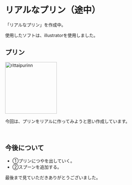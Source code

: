 <h1>リアルなプリン（途中）</h1>
<p>「リアルなプリン」を作成中。</p>
<p>使用したソフトは、illustratorを使用しました。</p>
<h2>プリン</h2>
<img width="167" alt="rittaipurinn" src="https://user-images.githubusercontent.com/69723183/90680302-9d4bfd80-e29c-11ea-9989-d8e978cca6e7.png">
<p>今回は、プリンをリアルに作ってみようと思い作成しています。</p><br>
<h2>今後について</h2>
<ul>
  <li>①プリンにつやを出していく。</li>
  <li>②スプーンを追加する。</li>
</ul>
  
 <p>最後まで見ていただきありがとうございました。</p>
